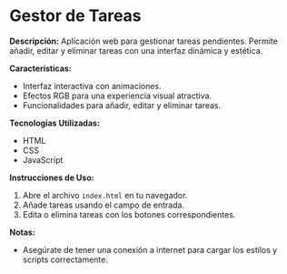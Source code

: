 # Gestor de Tareas

**Descripción:**
Aplicación web para gestionar tareas pendientes. Permite añadir, editar y eliminar tareas con una interfaz dinámica y estética.

**Características:**
- Interfaz interactiva con animaciones.
- Efectos RGB para una experiencia visual atractiva.
- Funcionalidades para añadir, editar y eliminar tareas.

**Tecnologías Utilizadas:**
- HTML
- CSS
- JavaScript

**Instrucciones de Uso:**
1. Abre el archivo `index.html` en tu navegador.
2. Añade tareas usando el campo de entrada.
3. Edita o elimina tareas con los botones correspondientes.

**Notas:**
- Asegúrate de tener una conexión a internet para cargar los estilos y scripts correctamente.
